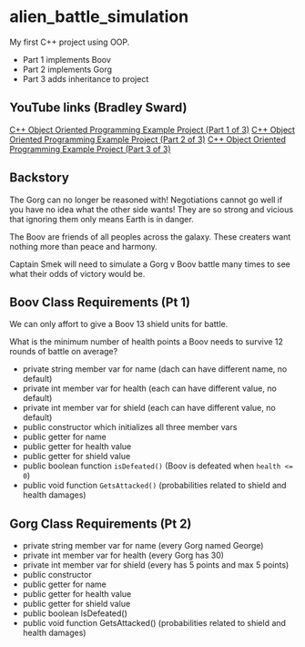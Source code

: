 # alien_battle_simulation

My first C++ project using OOP.

- Part 1 implements Boov
- Part 2 implements Gorg
- Part 3 adds inheritance to project

## YouTube links (Bradley Sward)
[
C++ Object Oriented Programming Example Project (Part 1 of 3)]([https://www.google.com](https://www.youtube.com/watch?v=zt2Eju3basU))
[
C++ Object Oriented Programming Example Project (Part 2 of 3)]([https://www.google.com](https://www.youtube.com/watch?v=6MzV3EaIKpQ))
[
C++ Object Oriented Programming Example Project (Part 3 of 3)]([https://www.google.com](https://www.youtube.com/watch?v=IBxsY6QlqSQ))

## Backstory
The Gorg can no longer be reasoned with! 
Negotiations cannot go well if you have no idea what the other side wants! 
They are so strong and vicious that ignoring them only means Earth is in danger.

The Boov are friends of all peoples across the galaxy. 
These creaters want nothing more than peace and harmony.

Captain Smek will need to simulate a Gorg v Boov battle many times to see what their odds of victory would be.

## Boov Class Requirements (Pt 1)
We can only affort to give a Boov 13 shield units for battle. 

What is the minimum number of health points a Boov needs to survive 12 rounds of battle on average?

- private string member var for name (dach can have different name, no default)
- private int member var for health (each can have different value, no default)
- private int member var for shield (each can have different value, no default)
- public constructor which initializes all three member vars
- public getter for name
- public getter for health value
- public getter for shield value
- public boolean function `isDefeated()` (Boov is defeated when `health <= 0`)
- public void function `GetsAttacked()` (probabilities related to shield and health damages)

## Gorg Class Requirements (Pt 2)
- private string member var for name (every Gorg named George)
- private int member var for health (every Gorg has 30)
- private int member var for shield (every has 5 points and max 5 points)
- public constructor
- public getter for name
- public getter for health value
- public getter for shield value
- public boolean IsDefeated()
- public void function GetsAttacked() (probabilities related to shield and health damages)



